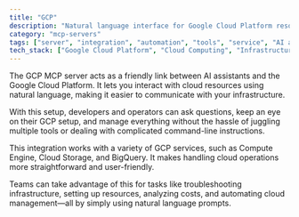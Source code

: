 ```yaml
---
title: "GCP"
description: "Natural language interface for Google Cloud Platform resource management"
category: "mcp-servers"
tags: ["server", "integration", "automation", "tools", "service", "AI assistants", "cloud resources", "conversational interfaces"]
tech_stack: ["Google Cloud Platform", "Cloud Computing", "Infrastructure Management", "API Integration", "DevOps", "Compute Engine", "Cloud Storage", "BigQuery"]
---
```


The GCP MCP server acts as a friendly link between AI assistants and the Google Cloud Platform. It lets you interact with cloud resources using natural language, making it easier to communicate with your infrastructure.

With this setup, developers and operators can ask questions, keep an eye on their GCP setup, and manage everything without the hassle of juggling multiple tools or dealing with complicated command-line instructions.

This integration works with a variety of GCP services, such as Compute Engine, Cloud Storage, and BigQuery. It makes handling cloud operations more straightforward and user-friendly.

Teams can take advantage of this for tasks like troubleshooting infrastructure, setting up resources, analyzing costs, and automating cloud management—all by simply using natural language prompts.